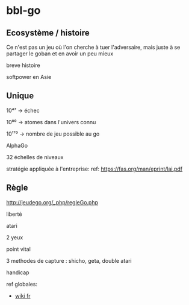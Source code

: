# bbl-go

## Ecosystème / histoire

Ce n'est pas un jeu où l'on cherche à tuer l'adversaire, mais juste à se partager le goban et en avoir un peu mieux

breve histoire

softpower en Asie


## Unique

10⁴⁷ -> échec

10⁸⁰  -> atomes dans l'univers connu

10¹⁷⁰  -> nombre de jeu possible au go

AlphaGo

32 échelles de niveaux

stratégie appliquée à l'entreprise:
ref: https://fas.org/man/eprint/lai.pdf


## Règle 

http://jeudego.org/_php/regleGo.php

liberté

atari

2 yeux

point vital

3 methodes de capture : shicho, geta, double atari

handicap





ref globales:
* [wiki fr](https://fr.wikipedia.org/wiki/Go_(jeu))
